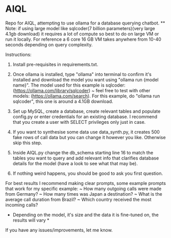 # AIQL
Repo for AIQL, attempting to use ollama for a database querying chatbot.
** Note: if using large model like sqlcoder(7 billion parameters)(very large 4.1gb download) it requires a lot of compute so best to do on large VM or run it locally. For reference a 6 core 16 GB VM takes anywhere from 10-40 seconds depending on query complexity.

Instructions:

1. Install pre-requisites in requirements.txt.

2. Once ollama is installed, type "ollama" into terminal to confirm it's installed and download the model you want using "ollama run {model name}".
The model used for this example is sqlcoder: (https://ollama.com/library/sqlcoder) ~ feel free to test with other models: (https://ollama.com/search).
For this example, do "ollama run sqlcoder", this one is around a 4.1GB download.

4. Set up MySQL, create a database, create relevant tables and populate config.py or enter credentials for an existing database. I recommend that you create a user with SELECT privileges only just in case.

5. If you want to synthesise some data use data_synth.py, it creates 500 fake rows of call data but you can change it however you like. Otherwise skip this step.

6. Inside AIQL.py change the db_schema starting line 16 to match the tables you want to query and add relevant info that clarifies database details for the model (have a look to see what that may be).

7. If nothing weird happens, you should be good to ask you first question.

For best results I recommend making clear prompts, some example prompts that work for my specific example:
   ~ How many outgoing calls were made from Germany?
   ~ How many times was Japan a destination?
   ~ What is the average call duration from Brazil?
   ~ Which country received the most incoming calls?
   * Depending on the model, it's size and the data it is fine-tuned on, the results will vary *

If you have any issues/improvements, let me know.

